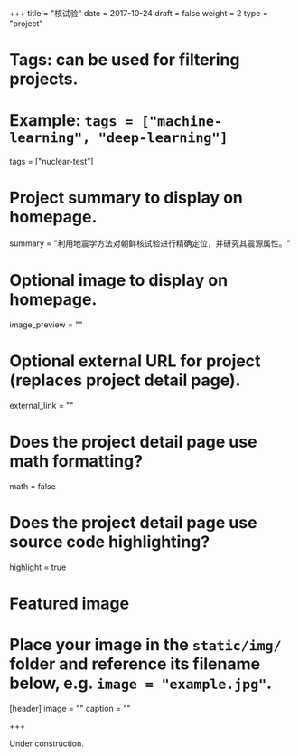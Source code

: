 +++
title = "核试验"
date = 2017-10-24
draft = false
weight = 2
type = "project"

# Tags: can be used for filtering projects.
# Example: `tags = ["machine-learning", "deep-learning"]`
tags = ["nuclear-test"]

# Project summary to display on homepage.
summary = "利用地震学方法对朝鲜核试验进行精确定位，并研究其震源属性。"

# Optional image to display on homepage.
image_preview = ""

# Optional external URL for project (replaces project detail page).
external_link = ""

# Does the project detail page use math formatting?
math = false

# Does the project detail page use source code highlighting?
highlight = true

# Featured image
# Place your image in the `static/img/` folder and reference its filename below, e.g. `image = "example.jpg"`.
[header]
image = ""
caption = ""

+++

Under construction.
